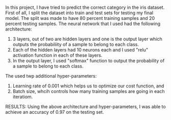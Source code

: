In this project, I have tried to predict the correct category in the iris dataset.
First of all, I split the dataset into train and test sets for testing my final model. The split was made to have
80 percent training samples and 20 percent testing samples.
The neural network that I used had the following architecture:
1) 3 layers, out of two are hidden layers and one is the output layer which outputs the probabiliity of a sample
to belong to each class.
2) Each of the hidden layers had 10 neurons each and I used "relu" activation function in each of these layers.
3) In the output layer, I used "softmax" function to output the probability of a sample to belong to each class.

The used twp additional hyper-parameters:
1) Learning rate of 0.001 which helps us to optimize our cost function, and
2) Batch size, whcih controls how many training samples are going in each iteratiom.

RESULTS:
Using the above architecture and hyper-parameters, I was able to achieve an accuracy of 0.97 on the testing set.